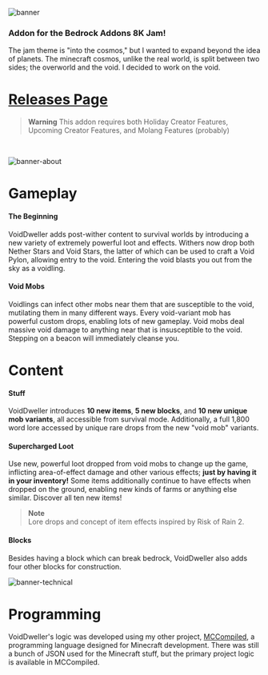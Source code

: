 ![banner](https://user-images.githubusercontent.com/43343249/181397047-4c1864fb-1958-4cbc-90f4-1051ea863e1b.png)

### Addon for the Bedrock Addons 8K Jam!
The jam theme is "into the cosmos," but I wanted to expand beyond the idea of planets. The minecraft cosmos, unlike the real world, is split between two sides; the overworld and the void. I decided to work on the void.

# [Releases Page](https://github.com/7UKECREAT0R/VoidDweller/releases)
> **Warning**
> This addon requires both Holiday Creator Features, Upcoming Creator Features, and Molang Features (probably)

<br />

![banner-about](https://user-images.githubusercontent.com/43343249/181399474-eb7dff54-d39c-4112-a3c4-a2bc22dd9bea.png)

# Gameplay
#### The Beginning
VoidDweller adds post-wither content to survival worlds by introducing a new variety of extremely powerful loot and effects. Withers now drop both Nether Stars and Void Stars, the latter of which can be used to craft a Void Pylon, allowing entry to the void. Entering the void blasts you out from the sky as a voidling.

#### Void Mobs
Voidlings can infect other mobs near them that are susceptible to the void, mutilating them in many different ways. Every void-variant mob has powerful custom drops, enabling lots of new gameplay. Void mobs deal massive void damage to anything near that is insusceptible to the void. Stepping on a beacon will immediately cleanse you.

# Content
#### Stuff
VoidDweller introduces **10 new items**, **5 new blocks**, and **10 new unique mob variants**, all accessible from survival mode. Additionally, a full 1,800 word lore accessed by unique rare drops from the new "void mob" variants.

#### Supercharged Loot
Use new, powerful loot dropped from void mobs to change up the game, inflicting area-of-effect damage and other various effects; **just by having it in your inventory!** Some items additionally continue to have effects when dropped on the ground, enabling new kinds of farms or anything else similar. Discover all ten new items!
> **Note**<br />
> Lore drops and concept of item effects inspired by Risk of Rain 2.

#### Blocks
Besides having a block which can break bedrock, VoidDweller also adds four other blocks for construction. 

![banner-technical](https://user-images.githubusercontent.com/43343249/181403060-a114a8ab-6a73-4a6f-bfeb-d192f177d5ef.png)

# Programming
VoidDweller's logic was developed using my other project, [MCCompiled](https://github.com/7UKECREAT0R/MCCompiled), a programming language designed for Minecraft development. There was still a bunch of JSON used for the Minecraft stuff, but the primary project logic is available in MCCompiled.
